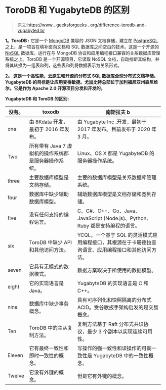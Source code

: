# ToroDB 和 YugabyteDB 的区别

> 原文:[https://www . geeksforgeeks . org/difference-torodb-and-yugabyted b/](https://www.geeksforgeeks.org/difference-between-torodb-and-yugabytedb/)

**1。ToroDB :**
它是一个 [MongoDB](https://www.geeksforgeeks.org/mongodb-an-introduction/) 兼容的 JSON 文档存储，建立在 [PostgreSQL](https://www.geeksforgeeks.org/what-is-postgresql-introduction/) 之上，是一项旨在填补面向文档和 SQL 数据库之间空白的技术。这是一个开源的 [NoSQL](https://www.geeksforgeeks.org/introduction-to-nosql/) 数据库，运行在与 MongoDB 协议和应用编程接口兼容的关系数据库管理系统之上。ToroDB 是一个开源项目，它读取 NoSQL 文档，自动推断其结构，并将其转换为一组表和列，这些表和列将数据表示为关系形式。

**2。
这是一个高性能、云原生和开源的分布式 SQL 数据库全球分布式文档存储。YugabyteDB 的目标是让应用变得敏捷。尤加比特总部位于加利福尼亚州森尼维尔。它是作为 Apache 2.0 开源项目分发和开发的。**

**YugabyteDB 和 ToroDB 的区别:**

<center>

| 没有。 | toxodb | 南斯拉夫 b |
| --- | --- | --- |
| one | 由 8Kdata 开发，最初于 2016 年发布。 | 由 Yugabyte Inc .开发，最初于 2017 年发布。目前发布于 2020 年 3 月。 |
| Two | 所有带有 Java 7 虚拟机的操作系统都是服务器操作系统。 | Linux、OS X 都是 YugabyteDB 的服务器操作系统。 |
| three | 主要数据库模型是文档存储。 | 主要的数据库模型是关系数据库管理系统。 |
| four | 数据库中缺少辅助数据库模型。 | 辅助数据库模型是文档存储和宽列存储。 |
| five | 没有任何支持的编程语言。 | C、C#、C++、Go、Java、JavaScript (Node.js)、Python、Ruby 都是支持编程的语言。 |
| six | ToroDB 中缺少 API 和其他访问方法。 | YCQL，一个基于 SQL 的灵活模式应用编程接口，其根源在于卡珊德拉查询语言、应用编程接口和其他访问方法。 |
| seven | 它具有无模式的数据模式。 | 数据方案取决于所使用的数据模型。 |
| eight | 它的实现语言是 Java。 | YugabyteDB 的实现语言是 C 和 C++。 |
| nine | 数据库中缺少事务概念。 | 具有可序列化和快照隔离的分布式 ACID。受谷歌扳手架构启发的是交易概念。 |
| Ten | ToroDB 中的主从复制方法。 | 复制方法基于 Raft 分布式共识协议，最少 3 个副本以实现连续可用性。 |
| Eleven | 它有最终一致性和即时一致性的概念。 | 写操作的强一致性和读操作的可调一致性是 YugabyteDB 中的一致性概念。 |
| Twelve | 它没有外键的概念。 | 但是它有外键的概念。 |

</center>